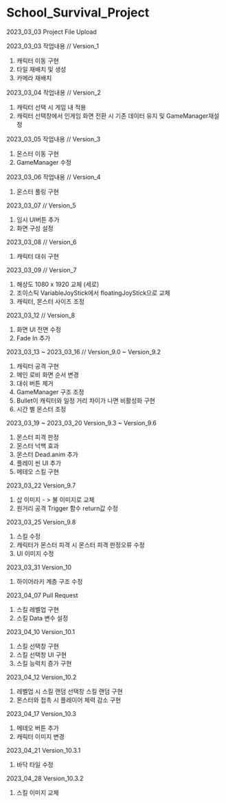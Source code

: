 # School_Survival_Project
2023_03_03 Project File Upload

2023_03_03 작업내용 // Version_1
1. 캐릭터 이동 구현
2. 타일 재배치 및 생성
3. 카메라 재배치

2023_03_04 작업내용 // Version_2
1. 캐릭터 선택 시 게임 내 적용
2. 캐릭터 선택창에서 인게임 화면 전환 시 기존 데이터 유지 및 GameManager재설정
 
2023_03_05 작업내용 // Version_3
1. 몬스터 이동 구현
2. GameManager 수정

2023_03_06 작업내용 // Version_4
1. 몬스터 풀링 구현

2023_03_07 // Version_5
1. 임시 UI버튼 추가
2. 화면 구성 설정

2023_03_08  // Version_6
1. 캐릭터 대쉬 구현

2023_03_09 // Version_7
1. 해상도 1080 x 1920 교체 (세로)
2. 조이스틱 VariableJoyStick에서 floatingJoyStick으로 교체
3. 캐릭터, 몬스터 사이즈 조정

2023_03_12 // Version_8
1. 화면 UI 전면 수정
2. Fade In 추가

2023_03_13 ~ 2023_03_16 // Version_9.0 ~ Version_9.2
1. 캐릭터 공격 구현
2. 메인 로비 화면 순서 변경
3. 대쉬 버튼 제거
4. GameManager 구조 조정
5. Bullet이 캐릭터와 일정 거리 차이가 나면 비활성화 구현
6. 시간 별 몬스터 조정

2023_03_19 ~ 2023_03_20 Version_9.3 ~ Version_9.6
1. 몬스터 피격 판정
2. 몬스터 넉백 효과
3. 몬스터 Dead.anim 추가
4. 플레이 씬 UI 추가
5. 메테오 스킬 구현

2023_03_22 Version_9.7
1. 삽 이미지 - > 불 이미지로 교체
2. 원거리 공격 Trigger 함수 return값 수정

2023_03_25 Version_9.8
1. 스킬 수정
2. 캐릭터가 몬스터 피격 시 몬스터 피격 판정오류 수정
3. UI 이미지 수정

2023_03_31 Version_10
1. 하이어라키 계층 구조 수정

2023_04_07 Pull Request
1. 스킬 레벨업 구현
2. 스킬 Data 변수 설정

2023_04_10 Version_10.1
1. 스킬 선택창 구현
2. 스킬 선택창 UI 구현
3. 스킬 능력치 증가 구현

2023_04_12 Version_10.2
1. 레벨업 시 스킬 랜덤 선택창 스킬 랜덤 구현
2. 몬스터와 접촉 시 플레이어 체력 감소 구현

2023_04_17 Version_10.3
1. 메테오 버튼 추가
2. 캐릭터 이미지 변경

2023_04_21 Version_10.3.1
1. 바닥 타일 수정

2023_04_28 Version_10.3.2
1. 스킬 이미지 교체
